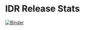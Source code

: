# IDR Release Stats

[![Binder](https://mybinder.org/badge_logo.svg)](https://mybinder.org/v2/gh/microscopepony/idr-release-stats/HEAD?urlpath=lab%2Ftree%2Fidr-release-stats.ipynb)
